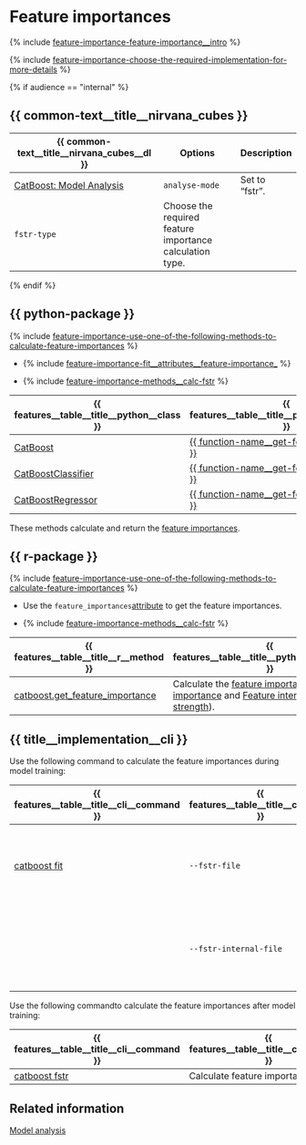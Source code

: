 # Feature importances

{% include [feature-importance-feature-importance__intro](../_includes/work_src/reusage-common-phrases/feature-importance__intro.md) %}

{% include [feature-importance-choose-the-required-implementation-for-more-details](../_includes/work_src/reusage-common-phrases/choose-the-required-implementation-for-more-details.md) %}

{% if audience == "internal" %}

## {{ common-text__title__nirvana_cubes }}

{{ common-text__title__nirvana_cubes__dl }} | Options | Description
----- | ----- | -----
[CatBoost: Model Analysis](../yandex_specific/nirvana-operations/catboost__nirvana__model-analysis.md) | `analyse-mode` | Set to <q>fstr</q>.
`fstr-type` | Choose the required feature importance calculation type.

{% endif %}

## {{ python-package }}

{% include [feature-importance-use-one-of-the-following-methods-to-calculate-feature-importances](../_includes/work_src/reusage-common-phrases/use-one-of-the-following-methods-to-calculate-feature-importances.md) %}

- {% include [feature-importance-fit__attributes__feature-importance_](../_includes/work_src/reusage-common-phrases/fit__attributes__feature-importance_.md) %}

- {% include [feature-importance-methods__calc-fstr](../_includes/work_src/reusage-common-phrases/methods__calc-fstr.md) %}

|{{ features__table__title__python__class }}|{{ features__table__title__python__description }}|
|-------------------------------------------|-------------------------------------------------|
|[CatBoost](../concepts/python-reference_catboost.md)|[{{ function-name__get-feature-importance }}](../concepts/python-reference_catboost_get_feature_importance.md)|
|[CatBoostClassifier](../concepts/python-reference_catboostclassifier.md)| [{{ function-name__get-feature-importance }}](../concepts/python-reference_catboostclassifier_get_feature_importance.md)|
| [CatBoostRegressor](../concepts/python-reference_catboostregressor.md)| [{{ function-name__get-feature-importance }}](../concepts/python-reference_catboostregressor_get_feature_importance.md)|

These methods calculate and return the [feature importances](../concepts/fstr.md).

## {{ r-package }}

{% include [feature-importance-use-one-of-the-following-methods-to-calculate-feature-importances](../_includes/work_src/reusage-common-phrases/use-one-of-the-following-methods-to-calculate-feature-importances.md) %}


- Use the `feature_importances`[attribute](../concepts/r-reference.md#attributes) to get the feature importances.

- {% include [feature-importance-methods__calc-fstr](../_includes/work_src/reusage-common-phrases/methods__calc-fstr.md) %}

|{{ features__table__title__r__method }}|{{ features__table__title__python__description }}|
|-------------------------------------------|-------------------------------------------------|
|[catboost.get_feature_importance](../concepts/r-reference_catboost-get_feature_importance.md)|Calculate the [feature importances](../concepts/fstr.md) ([Feature importance](../concepts/output-data_feature-analysis_feature-importance.md) and [Feature interaction strength](../concepts/output-data_feature-analysis_feature-interaction-strength.md)).|



## {{ title__implementation__cli }}

Use the following command to calculate the feature importances during model training:

|{{ features__table__title__cli__command }}| {{ features__table__title__cli__keys }} | {{ features__table__title__cli__key-description }} |
|-------------------------------------------|-------------------------------------------------| -------------------------------------------------|
| [catboost fit](../references/training-parameters/index.md)| `--fstr-file` |  The name of the resulting file that contains [regular feature importance](../concepts/output-data_feature-analysis_feature-importance.md#per-feature-importance) data (see [Feature importance](../concepts/fstr.md)). <br> Set the required file name for further feature importance analysis.|
|                                                         |`--fstr-internal-file`|  The name of the resulting file that contains [internal feature importance](../concepts/output-data_feature-analysis_feature-importance.md#internal-feature-importance) data (see [Feature importance](../concepts/fstr.md)). <br> Set the required file name for further internal feature importance analysis.|

Use the following commandto calculate the feature importances after model training:

|{{ features__table__title__cli__command }}| {{ features__table__title__cli__purpose }}|
|-------------------------------------------|-------------------------------------------------|
|[catboost fstr](../concepts/cli-reference_fstr-calc.md)| Calculate feature importances.|

## Related information

[Model analysis](../concepts/model-analysis.md)
